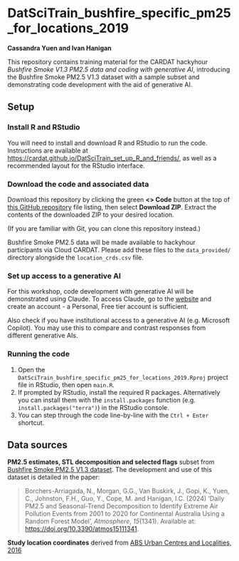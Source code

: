DatSciTrain_bushfire_specific_pm25_for_locations_2019
==============

**Cassandra Yuen and Ivan Hanigan**

This repository contains training material for the CARDAT hackyhour *Bushfire Smoke V1.3 PM2.5 data and coding with generative AI*, introducing the Bushfire Smoke PM2.5 V1.3 dataset with a sample subset and demonstrating code development with the aid of generative AI.

## Setup

### Install R and RStudio

You will need to install and download R and RStudio to run the code. Instructions are available at https://cardat.github.io/DatSciTrain_set_up_R_and_friends/, as well as a recommended layout for the RStudio interface.

### Download the code and associated data

Download this repository by clicking the green **\<\> Code** button at the top of [this GitHub repository](https://github.com/cardat/DatSciTrain_bushfire_specific_pm25_for_locations_2019) file listing, then select **Download ZIP**. Extract the contents of the downloaded ZIP to your desired location.

(If you are familiar with Git, you can clone this repository instead.)

Bushfire Smoke PM2.5 data will be made available to hackyhour participants via Cloud CARDAT. Please add these files to the `data_provided/` directory alongside the `location_crds.csv` file.

### Set up access to a generative AI

For this workshop, code development with generative AI will be demonstrated using Claude. To access Claude, go to the [website](https://claude.ai/) and create an account - a Personal, Free tier account is sufficient. 

Also check if you have institutional access to a generative AI (e.g. Microsoft Copilot). You may use this to compare and contrast responses from different generative AIs.

### Running the code

1.  Open the `DatSciTrain_bushfire_specific_pm25_for_locations_2019.Rproj` project file in RStudio, then open `main.R`.
2.  If prompted by RStudio, install the required R packages. Alternatively you can install them with the `install.packages` function (e.g. `install.packages("terra")`) in the RStudio console.
3.  You can step through the code line-by-line with the `Ctrl + Enter` shortcut.

## Data sources

**PM2.5 estimates, STL decomposition and selected flags** subset from [Bushfire Smoke PM2.5 V1.3 dataset](https://doi.org/10.17605/OSF.IO/WQK4T). The development and use of this dataset is detailed in the paper:

> Borchers-Arriagada, N., Morgan, G.G., Van Buskirk, J., Gopi, K., Yuen, C., Johnston, F.H., Guo, Y., Cope, M. and Hanigan, I.C. (2024) ‘Daily PM2.5 and Seasonal-Trend Decomposition to Identify Extreme Air Pollution Events from 2001 to 2020 for Continental Australia Using a Random Forest Model’, *Atmosphere*, *15*(1341). Available at: <https://doi.org/10.3390/atmos15111341>.

**Study location coordinates** derived from [ABS Urban Centres and Localities, 2016](https://www.abs.gov.au/AUSSTATS/abs@.nsf/productsbyCatalogue/7B4A59ACBBB57DC9CA257A980013D3E9?OpenDocument)
